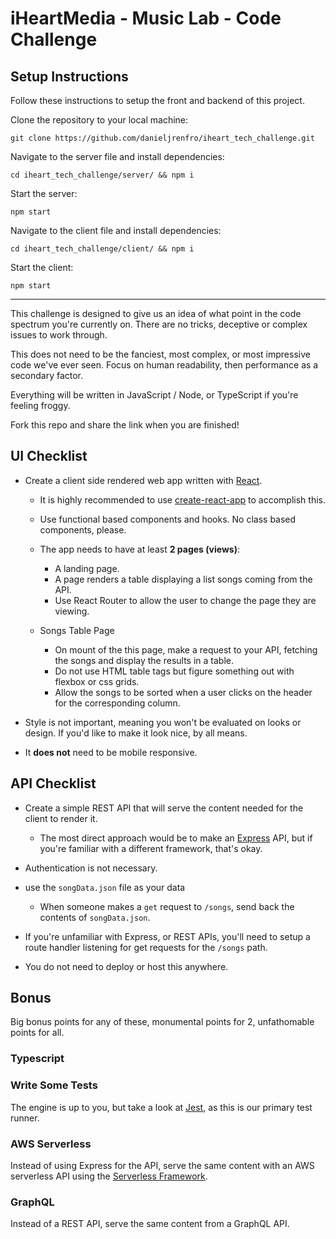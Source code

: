 # iHeartMedia - Music Lab - Code Challenge

## Setup Instructions
Follow these instructions to setup the front and backend of this project.

Clone the repository to your local machine:
```
git clone https://github.com/danieljrenfro/iheart_tech_challenge.git
```

Navigate to the server file and install dependencies:
```
cd iheart_tech_challenge/server/ && npm i
```

Start the server:
```
npm start
```

Navigate to the client file and install dependencies:
```
cd iheart_tech_challenge/client/ && npm i
```

Start the client:
```
npm start
```

---

This challenge is designed to give us an idea of what point in the code spectrum you're currently on.
There are no tricks, deceptive or complex issues to work through.

This does not need to be the fanciest, most complex, or most impressive code we've ever seen.
Focus on human readability, then performance as a secondary factor.

Everything will be written in JavaScript / Node, or TypeScript if you're feeling froggy.

Fork this repo and share the link when you are finished!

## UI Checklist

- Create a client side rendered web app written with [React](https://reactjs.org/).
  - It is highly recommended to use [create-react-app](https://reactjs.org/docs/create-a-new-react-app.html) to accomplish this.

  - Use functional based components and hooks. No class based components, please.

  - The app needs to have at least **2 pages (views)**:
    - A landing page.
    - A page renders a table displaying a list songs coming from the API.
    - Use React Router to allow the user to change the page they are viewing.

  - Songs Table Page
    - On mount of the this page, make a request to your API, fetching the songs and display the results in a table.
    - Do not use HTML table tags but figure something out with flexbox or css grids.
    - Allow the songs to be sorted when a user clicks on the header for the corresponding column.

- Style is not important, meaning you won't be evaluated on looks or design. If you'd like to make it look nice, by all means.

- It **does not** need to be mobile responsive.

## API Checklist

- Create a simple REST API that will serve the content needed for the client to render it.
  - The most direct approach would be to make an [Express](https://expressjs.com) API, but if you're familiar with a different framework, that's okay.

- Authentication is not necessary.

- use the `songData.json` file as your data
  - When someone makes a `get` request to `/songs`, send back the contents of `songData.json`.

- If you're unfamiliar with Express, or REST APIs, you'll need to setup a route handler listening for get requests for the `/songs` path.

- You do not need to deploy or host this anywhere.

## Bonus

Big bonus points for any of these, monumental points for 2, unfathomable points for all.

### Typescript

### Write Some Tests

The engine is up to you, but take a look at [Jest](https://jestjs.io/), as this is our primary test runner.

### AWS Serverless

Instead of using Express for the API, serve the same content with an AWS serverless API using the [Serverless Framework](https://serverless.com).

### GraphQL

Instead of a REST API, serve the same content from a GraphQL API.
